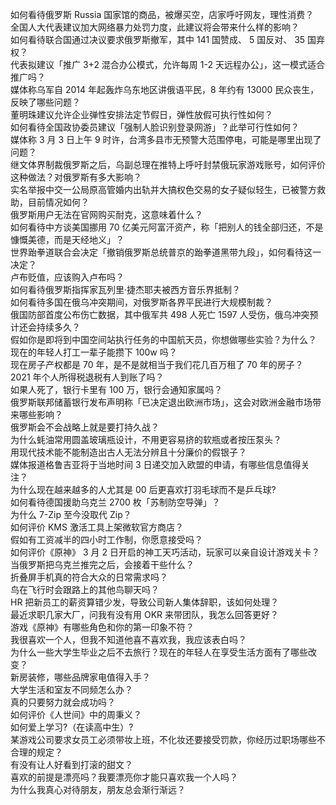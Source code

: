如何看待俄罗斯 Russia 国家馆的商品，被爆买空，店家呼吁网友，理性消费？  
全国人大代表建议加大网络暴力处罚力度，此建议将会带来什么样的影响？  
如何看待联合国通过决议要求俄罗斯撤军，其中 141 国赞成、 5 国反对、 35 国弃权？  
代表拟建议「推广 3+2 混合办公模式，允许每周 1-2 天远程办公」，这一模式适合推广吗？  
媒体称乌军自 2014 年起轰炸乌东地区讲俄语平民，8 年约有 13000 民众丧生，反映了哪些问题？  
董明珠建议允许企业弹性安排法定节假日，弹性放假可执行性如何？  
如何看待全国政协委员建议「强制人脸识别登录网游」？此举可行性如何？  
媒体称 3 月 3 日上午 9 时许，台湾多县市无预警大范围停电，可能是哪里出现了问题？  
继文体界制裁俄罗斯之后，乌副总理在推特上呼吁封禁俄玩家游戏账号，如何评价这种做法？对俄罗斯有多大影响？  
实名举报中交一公局原高管婚内出轨并大搞权色交易的女子疑似轻生，已被警方救助，目前情况如何？  
俄罗斯用户无法在官网购买耐克，这意味着什么？  
如何看待中方谈美国挪用 70 亿美元阿富汗资产，称「把别人的钱全部归还，不是慷慨美德，而是天经地义」？  
世界跆拳道联合会决定「撤销俄罗斯总统普京的跆拳道黑带九段」，如何看待这一决定？  
卢布贬值，应该购入卢布吗？  
如何看待俄罗斯指挥家瓦列里·捷杰耶夫被西方音乐界抵制？  
如何看待多国在俄乌冲突期间，对俄罗斯各界平民进行大规模制裁？  
俄国防部首度公布伤亡数据，其中俄军共 498 人死亡 1597 人受伤，俄乌冲突预计还会持续多久？  
假如你是即将到中国空间站执行任务的中国航天员，你想做哪些实验？为什么？  
现在的年轻人打工一辈子能攒下 100w 吗？  
现在房子产权都是 70 年，是不是就相当于我们花几百万租了 70 年的房子？  
2021 年个人所得税退税有人到账了吗？  
如果人死了，银行卡里有 100 万，银行会通知家属吗？  
俄罗斯联邦储蓄银行发布声明称「已决定退出欧洲市场」，这会对欧洲金融市场带来哪些影响？  
俄罗斯会不会战略上就是要打持久战？  
为什么蚝油常用圆盖玻璃瓶设计，不用更容易挤的软瓶或者按压泵头？  
用现代技术能不能制造出古人无法分辨且十分廉价的假银子？  
媒体报道格鲁吉亚将于当地时间 3 日递交加入欧盟的申请，有哪些信息值得关注？  
为什么现在越来越多的人尤其是 00 后更喜欢打羽毛球而不是乒乓球?  
如何看待德国援助乌克兰 2700 枚「苏制防空导弹」？  
为什么 7-Zip 至今没取代 Zip？  
如何评价 KMS 激活工具上架微软官方商店？  
假如有工资减半的四小时工作制，你愿意接受吗？  
如何评价《原神》 3 月 2 日开启的神工天巧活动，玩家可以亲自设计游戏关卡？  
当俄罗斯把乌克兰推完之后，会接着干些什么？  
折叠屏手机真的符合大众的日常需求吗？  
鸟在飞行时会跟路上的其他鸟聊天吗？  
HR 把新员工的薪资算错少发，导致公司新人集体辞职，该如何处理？  
最近求职几家大厂，问我有没有用 OKR 来带团队，我怎么回答更好？  
游戏《原神》有哪些角色和你的第一印象不符？  
我很喜欢一个人，但我不知道他喜不喜欢我，我应该表白吗？  
为什么一些大学生毕业之后不去旅行？现在的年轻人在享受生活方面有了哪些改变？  
新房装修，哪些品牌家电值得入手？  
大学生活和室友不同频怎么办？  
真的只要努力就会成功吗？  
如何评价《人世间》中的周秉义？  
如何爱上学习?（在读高中生）?  
某游戏公司要求女员工必须带妆上班，不化妆还要接受罚款，你经历过职场哪些不合理的规定？  
有没有让人好看到打滚的甜文？  
喜欢的前提是漂亮吗？我要漂亮你才能只喜欢我一个人吗？  
为什么我真心对待朋友，朋友总会渐行渐远？  
